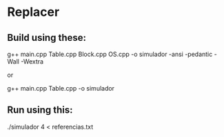 # Replacer

## Build using these:

g++ main.cpp Table.cpp Block.cpp OS.cpp -o simulador -ansi -pedantic -Wall -Wextra

or

g++ main.cpp Table.cpp -o simulador


## Run using this:

./simulador 4 < referencias.txt